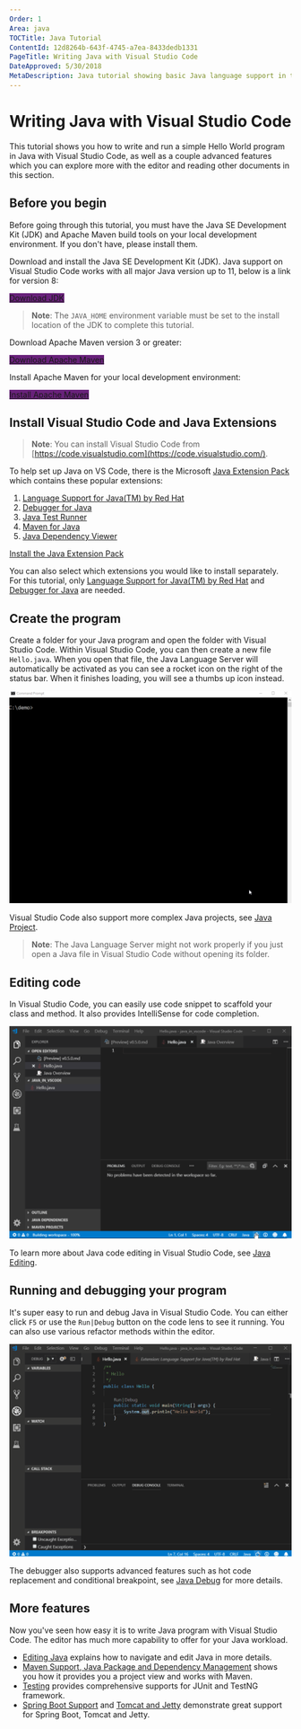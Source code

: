 ```yaml
---
Order: 1
Area: java
TOCTitle: Java Tutorial
ContentId: 12d8264b-643f-4745-a7ea-8433dedb1331
PageTitle: Writing Java with Visual Studio Code
DateApproved: 5/30/2018
MetaDescription: Java tutorial showing basic Java language support in the Visual Studio Code editor
---
```


# Writing Java with Visual Studio Code

This tutorial shows you how to write and run a simple Hello World program in Java with Visual Studio Code, as well as a couple advanced features which you can explore more with the editor and reading other documents in this section.

## Before you begin

Before going through this tutorial, you must have the Java SE Development Kit (JDK) and Apache Maven build tools on your local development environment. If you don't have, please install them.

Download and install the Java SE Development Kit (JDK). Java support on Visual Studio Code works with all major Java version up to 11, below is a link for version 8:

<a class="tutorial-install-extension-btn" href="http://www.oracle.com/technetwork/java/javase/downloads/jdk8-downloads-2133151.html" target="_blank" style="background-color:#68217A">Download JDK</a>

>**Note**: The `JAVA_HOME` environment variable must be set to the install location of the JDK to complete this tutorial.

Download Apache Maven version 3 or greater:

<a class="tutorial-install-extension-btn" href="https://maven.apache.org/download.cgi" target="_blank" style="background-color:#68217A">Download Apache Maven</a>

Install Apache Maven for your local development environment:

<a class="tutorial-install-extension-btn" href="https://maven.apache.org/install" target="_blank" style="background-color:#68217A">Install Apache Maven</a>

## Install Visual Studio Code and Java Extensions

>**Note**: You can install Visual Studio Code from [https://code.visualstudio.com](https://code.visualstudio.com/).

To help set up Java on VS Code, there is the Microsoft [Java Extension Pack](https://marketplace.visualstudio.com/items?itemName=vscjava.vscode-java-pack) which contains these popular extensions:

1. [Language Support for Java(TM) by Red Hat](https://marketplace.visualstudio.com/items?itemName=redhat.java)
2. [Debugger for Java](https://marketplace.visualstudio.com/items?itemName=vscjava.vscode-java-debug)
3. [Java Test Runner](https://marketplace.visualstudio.com/items?itemName=vscjava.vscode-java-test)
4. [Maven for Java](https://marketplace.visualstudio.com/items?itemName=vscjava.vscode-maven)
5. [Java Dependency Viewer](https://marketplace.visualstudio.com/items?itemName=vscjava.vscode-java-dependency)

<a class="tutorial-install-extension-btn" href="vscode:extension/vscjava.vscode-java-pack">Install the Java Extension Pack</a>

You can also select which extensions you would like to install separately. For this tutorial, only [Language Support for Java(TM) by Red Hat](https://marketplace.visualstudio.com/items?itemName=redhat.java) and [Debugger for Java](https://marketplace.visualstudio.com/items?itemName=vscjava.vscode-java-debug) are needed.

## Create the program

Create a folder for your Java program and open the folder with Visual Studio Code. Within Visual Studio Code, you can then create a new file `Hello.java`. When you open that file, the Java Language Server will automatically be activated as you can see a rocket icon on the right of the status bar. When it finishes loading, you will see a thumbs up icon instead.

![Create Project](images/java-tutorial/create-file.gif)

Visual Studio Code also support more complex Java projects, see [Java Project](/docs/java/java-project.md).

>**Note**: The Java Language Server might not work properly if you just open a Java file in Visual Studio Code without opening its folder.

## Editing code

In Visual Studio Code, you can easily use code snippet to scaffold your class and method. It also provides IntelliSense for code completion.

![Edit Code](images/java-tutorial/edit-code.gif)

To learn more about Java code editing in Visual Studio Code, see [Java Editing](/docs/java/java-editing.md).

## Running and debugging your program

It's super easy to run and debug Java in Visual Studio Code. You can either click `F5` or use the `Run|Debug` button on the code lens to see it running. You can also use various refactor methods within the editor.

![Run and Debug](images/java-tutorial/run-debug.gif)

The debugger also supports advanced features such as hot code replacement and conditional breakpoint, see [Java Debug](/docs/java/java-debugging.md) for more details.

## More features

Now you've seen how easy it is to write Java program with Visual Studio Code. The editor has much more capability to offer for your Java workload.

* [Editing Java](/docs/java/java-editing.md) explains how to navigate and edit Java in more details.
* [Maven Support, Java Package and Dependency Management](/docs/java/java-project.md) shows you how it provides you a project view and works with Maven.
* [Testing](/docs/java/java-resting.md) provides comprehensive supports for JUnit and TestNG framework.
* [Spring Boot Support](/docs/java/java-spring-boot.md) and [Tomcat and Jetty](/docs/java/java-tomcat-jetty.md) demonstrate great support for Spring Boot, Tomcat and Jetty.
